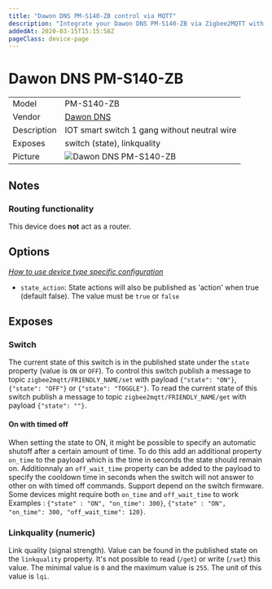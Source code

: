 ```yaml
---
title: "Dawon DNS PM-S140-ZB control via MQTT"
description: "Integrate your Dawon DNS PM-S140-ZB via Zigbee2MQTT with whatever smart home infrastructure you are using without the vendor's bridge or gateway."
addedAt: 2020-03-15T15:15:58Z
pageClass: device-page
---
```


<!-- !!!! -->
<!-- ATTENTION: This file is auto-generated through docgen! -->
<!-- You can only edit the "Notes"-Section between the two comment lines "Notes BEGIN" and "Notes END". -->
<!-- Do not use h1 or h2 heading within "## Notes"-Section. -->
<!-- !!!! -->

# Dawon DNS PM-S140-ZB

|     |     |
|-----|-----|
| Model | PM-S140-ZB  |
| Vendor  | [Dawon DNS](/supported-devices/#v=Dawon%20DNS)  |
| Description | IOT smart switch 1 gang without neutral wire |
| Exposes | switch (state), linkquality |
| Picture | ![Dawon DNS PM-S140-ZB](https://www.zigbee2mqtt.io/images/devices/PM-S140-ZB.png) |


<!-- Notes BEGIN: You can edit here. Add "## Notes" headline if not already present. -->
## Notes


### Routing functionality
This device does **not** act as a router.
<!-- Notes END: Do not edit below this line -->



## Options
*[How to use device type specific configuration](../guide/configuration/devices-groups.md#specific-device-options)*

* `state_action`: State actions will also be published as 'action' when true (default false). The value must be `true` or `false`


## Exposes

### Switch 
The current state of this switch is in the published state under the `state` property (value is `ON` or `OFF`).
To control this switch publish a message to topic `zigbee2mqtt/FRIENDLY_NAME/set` with payload `{"state": "ON"}`, `{"state": "OFF"}` or `{"state": "TOGGLE"}`.
To read the current state of this switch publish a message to topic `zigbee2mqtt/FRIENDLY_NAME/get` with payload `{"state": ""}`.

#### On with timed off
When setting the state to ON, it might be possible to specify an automatic shutoff after a certain amount of time. To do this add an additional property `on_time` to the payload which is the time in seconds the state should remain on.
Additionnaly an `off_wait_time` property can be added to the payload to specify the cooldown time in seconds when the switch will not answer to other on with timed off commands.
Support depend on the switch firmware. Some devices might require both `on_time` and `off_wait_time` to work
Examples : `{"state" : "ON", "on_time": 300}`, `{"state" : "ON", "on_time": 300, "off_wait_time": 120}`.

### Linkquality (numeric)
Link quality (signal strength).
Value can be found in the published state on the `linkquality` property.
It's not possible to read (`/get`) or write (`/set`) this value.
The minimal value is `0` and the maximum value is `255`.
The unit of this value is `lqi`.

